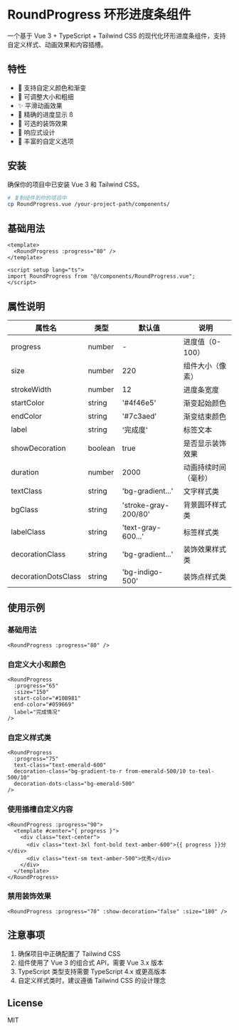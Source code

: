 # RoundProgress 环形进度条组件

一个基于 Vue 3 + TypeScript + Tailwind CSS 的现代化环形进度条组件，支持自定义样式、动画效果和内容插槽。

## 特性

- 🎨 支持自定义颜色和渐变
- 📏 可调整大小和粗细
- ✨ 平滑动画效果
- 🎯 精确的进度显示 ß
- 💫 可选的装饰效果
- 📱 响应式设计
- 🔧 丰富的自定义选项

## 安装

确保你的项目中已安装 Vue 3 和 Tailwind CSS。

```bash
# 复制组件到你的项目中
cp RoundProgress.vue /your-project-path/components/
```

## 基础用法

```vue
<template>
  <RoundProgress :progress="80" />
</template>

<script setup lang="ts">
import RoundProgress from "@/components/RoundProgress.vue";
</script>
```

## 属性说明

| 属性名              | 类型    | 默认值               | 说明                 |
| ------------------- | ------- | -------------------- | -------------------- |
| progress            | number  | -                    | 进度值（0-100）      |
| size                | number  | 220                  | 组件大小（像素）     |
| strokeWidth         | number  | 12                   | 进度条宽度           |
| startColor          | string  | '#4f46e5'            | 渐变起始颜色         |
| endColor            | string  | '#7c3aed'            | 渐变结束颜色         |
| label               | string  | '完成度'             | 标签文本             |
| showDecoration      | boolean | true                 | 是否显示装饰效果     |
| duration            | number  | 2000                 | 动画持续时间（毫秒） |
| textClass           | string  | 'bg-gradient...'     | 文字样式类           |
| bgClass             | string  | 'stroke-gray-200/80' | 背景圆环样式类       |
| labelClass          | string  | 'text-gray-600...'   | 标签样式类           |
| decorationClass     | string  | 'bg-gradient...'     | 装饰效果样式类       |
| decorationDotsClass | string  | 'bg-indigo-500'      | 装饰点样式类         |

## 使用示例

### 基础用法

```vue
<RoundProgress :progress="80" />
```

### 自定义大小和颜色

```vue
<RoundProgress
  :progress="65"
  :size="150"
  start-color="#10B981"
  end-color="#059669"
  label="完成情况"
/>
```

### 自定义样式类

```vue
<RoundProgress
  :progress="75"
  text-class="text-emerald-600"
  decoration-class="bg-gradient-to-r from-emerald-500/10 to-teal-500/10"
  decoration-dots-class="bg-emerald-500"
/>
```

### 使用插槽自定义内容

```vue
<RoundProgress :progress="90">
  <template #center="{ progress }">
    <div class="text-center">
      <div class="text-3xl font-bold text-amber-600">{{ progress }}分</div>
      <div class="text-sm text-amber-500">优秀</div>
    </div>
  </template>
</RoundProgress>
```

### 禁用装饰效果

```vue
<RoundProgress :progress="70" :show-decoration="false" :size="180" />
```

## 注意事项

1. 确保项目中正确配置了 Tailwind CSS
2. 组件使用了 Vue 3 的组合式 API，需要 Vue 3.x 版本
3. TypeScript 类型支持需要 TypeScript 4.x 或更高版本
4. 自定义样式类时，建议遵循 Tailwind CSS 的设计理念

## License

MIT
